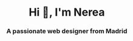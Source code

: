 <h1 align="center">Hi 👋, I'm Nerea</h1>
<h3 align="center">A passionate web designer from Madrid</h3>
  
